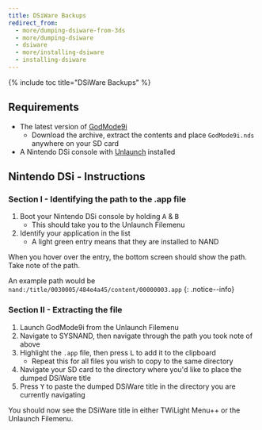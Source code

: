 ```yaml
---
title: DSiWare Backups
redirect_from:
  - more/dumping-dsiware-from-3ds
  - more/dumping-dsiware
  - dsiware
  - more/installing-dsiware
  - installing-dsiware
---
```


{% include toc title="DSiWare Backups" %}

## Requirements
- The latest version of [GodMode9i](https://github.com/RocketRobz/godmode9i/releases/latest)
  - Download the archive, extract the contents and place `GodMode9i.nds` anywhere on your SD card
- A Nintendo DSi console with [Unlaunch](/unlaunch) installed

## Nintendo DSi - Instructions

### Section I - Identifying the path to the .app file
1. Boot your Nintendo DSi console by holding <kbd>A</kbd> & <kbd>B</kbd>
   - This should take you to the Unlaunch Filemenu
1. Identify your application in the list
   - A light green entry means that they are installed to NAND

When you hover over the entry, the bottom screen should show the path. Take note of the path.

An example path would be `nand:/title/0030005/484e4a45/content/00000003.app`
{: .notice--info}

### Section II - Extracting the file

1. Launch GodMode9i from the Unlaunch Filemenu
1. Navigate to SYSNAND, then navigate through the path you took note of above
1. Highlight the `.app` file, then press <kbd>L</kbd> to add it to the clipboard
   - Repeat this for all files you wish to copy to the same directory
1. Navigate your SD card to the directory where you'd like to place the dumped DSiWare title
1. Press <kbd>Y</kbd> to paste the dumped DSiWare title in the directory you are currently navigating

You should now see the DSiWare title in either TWiLight Menu++ or the Unlaunch Filemenu.
